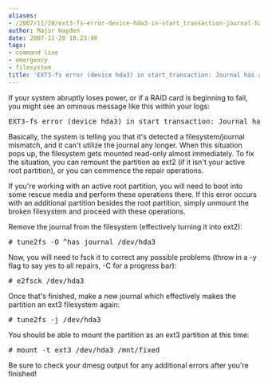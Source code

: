 ```yaml
---
aliases:
- /2007/11/20/ext3-fs-error-device-hda3-in-start_transaction-journal-has-aborted/
author: Major Hayden
date: 2007-11-20 18:23:40
tags:
- command line
- emergency
- filesystem
title: 'EXT3-fs error (device hda3) in start_transaction: Journal has aborted'
---
```


If your system abruptly loses power, or if a RAID card is beginning to fail, you might see an ominous message like this within your logs:

<pre lang="html">EXT3-fs error (device hda3) in start_transaction: Journal has aborted</pre>

Basically, the system is telling you that it's detected a filesystem/journal mismatch, and it can't utilize the journal any longer. When this situation pops up, the filesystem gets mounted read-only almost immediately. To fix the situation, you can remount the partition as ext2 (if it isn't your active root partition), or you can commence the repair operations.

If you're working with an active root partition, you will need to boot into some rescue media and perform these operations there. If this error occurs with an additional partition besides the root partition, simply unmount the broken filesystem and proceed with these operations.

Remove the journal from the filesystem (effectively turning it into ext2):

<pre lang="html"># tune2fs -O ^has_journal /dev/hda3</pre>

Now, you will need to fsck it to correct any possible problems (throw in a -y flag to say yes to all repairs, -C for a progress bar):

<pre lang="html"># e2fsck /dev/hda3 </pre>

Once that's finished, make a new journal which effectively makes the partition an ext3 filesystem again:

<pre lang="html"># tune2fs -j /dev/hda3 </pre>

You should be able to mount the partition as an ext3 partition at this time:

<pre lang="html"># mount -t ext3 /dev/hda3 /mnt/fixed</pre>

Be sure to check your dmesg output for any additional errors after you're finished!